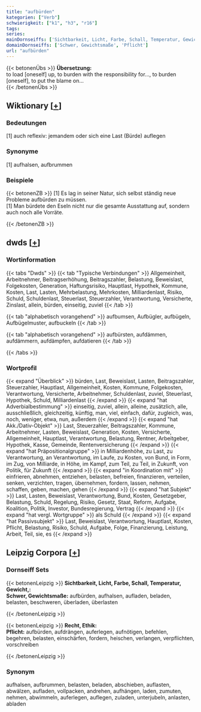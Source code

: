 ```yaml
---
title: "aufbürden"
kategorien: ["Verb"]
schwierigkeit: ["k1", "h3", "r16"]
tags:
series:
mainDornseiffs: ['Sichtbarkeit, Licht, Farbe, Schall, Temperatur, Gewicht,', 'Recht, Ethik']
domainDornseiffs: ['Schwer, Gewichtsmaße', 'Pflicht']
url: "aufbürden"
---
```


{{< betonenÜbs >}}
**Übersetzung:**  
to load [oneself] up, to burden with the responsibility for..., to burden [oneself], to put the blame on...  
{{< /betonenÜbs >}}

## Wiktionary [[+](https://de.wiktionary.org/wiki/aufbürden)]

### Bedeutungen
[1] auch reflexiv: jemandem oder sich eine Last (Bürde) auflegen  

### Synonyme
[1] aufhalsen, aufbrummen  

### Beispiele
{{< betonenZB >}}
[1] Es lag in seiner Natur, sich selbst ständig neue Probleme aufbürden zu müssen.  
[1] Man bürdete den Eseln nicht nur die gesamte Ausstattung auf, sondern auch noch alle Vorräte.  

{{< /betonenZB >}}


## dwds [[+](https://www.dwds.de/wb/aufbürden)]

### Wortinformation
{{< tabs "Dwds" >}}
{{< tab "Typische Verbindungen" >}}
Allgemeinheit, Arbeitnehmer, Beitragserhöhung, Beitragszahler, Belastung, Beweislast, Folgekosten, Generation, Haftungsrisiko, Hauptlast, Hypothek, Kommune, Kosten, Last, Lasten, Mehrbelastung, Mehrkosten, Milliardenlast, Risiko, Schuld, Schuldenlast, Steuerlast, Steuerzahler, Verantwortung, Versicherte, Zinslast, allein, bürden, einseitig, zuviel
{{< /tab >}}

{{< tab "alphabetisch vorangehend" >}}
aufbumsen, Aufbügler, aufbügeln, Aufbügelmuster, aufbuckeln
{{< /tab >}}

{{< tab "alphabetisch vorangehend" >}}
aufbürsten, aufdämmen, aufdämmern, aufdämpfen, aufdatieren
{{< /tab >}}

{{< /tabs >}}

### Wortprofil
{{< expand "Überblick" >}} bürden, Last, Beweislast, Lasten, Beitragszahler, Steuerzahler, Hauptlast, Allgemeinheit, Kosten, Kommune, Folgekosten, Verantwortung, Versicherte, Arbeitnehmer, Schuldenlast, zuviel, Steuerlast, Hypothek, Schuld, Milliardenlast {{< /expand >}}
{{< expand "hat Adverbialbestimmung" >}} einseitig, zuviel, allein, alleine, zusätzlich, alle, ausschließlich, gleichzeitig, künftig, man, viel, einfach, dafür, zugleich, was, noch, weniger, etwa, nun, außerdem {{< /expand >}}
{{< expand "hat Akk./Dativ-Objekt" >}} Last, Steuerzahler, Beitragszahler, Kommune, Arbeitnehmer, Lasten, Beweislast, Generation, Kosten, Versicherte, Allgemeinheit, Hauptlast, Verantwortung, Belastung, Rentner, Arbeitgeber, Hypothek, Kasse, Gemeinde, Rentenversicherung {{< /expand >}}
{{< expand "hat Präpositionalgruppe" >}} in Milliardenhöhe, zu Last, zu Verantwortung, an Verantwortung, im Laufe, zu Kosten, von Bund, in Form, im Zug, von Milliarde, in Höhe, im Kampf, zum Teil, zu Teil, in Zukunft, von Politik, für Zukunft {{< /expand >}}
{{< expand "in Koordination mit" >}} einfrieren, abnehmen, entziehen, belasten, befreien, finanzieren, verteilen, senken, verzichten, tragen, übernehmen, fordern, lassen, nehmen, schaffen, geben, machen, gehen {{< /expand >}}
{{< expand "hat Subjekt" >}} Last, Lasten, Beweislast, Verantwortung, Bund, Kosten, Gesetzgeber, Belastung, Schuld, Regelung, Risiko, Gesetz, Staat, Reform, Aufgabe, Koalition, Politik, Investor, Bundesregierung, Vertrag {{< /expand >}}
{{< expand "hat vergl. Wortgruppe" >}} als Schuld {{< /expand >}}
{{< expand "hat Passivsubjekt" >}} Last, Beweislast, Verantwortung, Hauptlast, Kosten, Pflicht, Belastung, Risiko, Schuld, Aufgabe, Folge, Finanzierung, Leistung, Arbeit, Teil, sie, es {{< /expand >}}

## Leipzig Corpora [[+](https://corpora.uni-leipzig.de/en/res?word=aufbürden&corpusId=deu_newscrawl-public_2018)]

### Dornseiff Sets
{{< betonenLeipzig >}}
**Sichtbarkeit, Licht, Farbe, Schall, Temperatur, Gewicht,:**  
**Schwer, Gewichtsmaße:** aufbürden, aufhalsen, aufladen, beladen, belasten, beschweren, überladen, überlasten  

{{< /betonenLeipzig >}}


{{< betonenLeipzig >}}
**Recht, Ethik:**  
**Pflicht:** aufbürden, aufdrängen, auferlegen, aufnötigen, befehlen, begehren, belasten, einschärfen, fordern, heischen, verlangen, verpflichten, vorschreiben  

{{< /betonenLeipzig >}}

### Synonym
aufhalsen, aufbrummen, belasten, beladen, abschieben, auflasten, abwälzen, aufladen, vollpacken, andrehen, aufhängen, laden, zumuten, nehmen, abwimmeln, auferlegen, auflegen, zuladen, unterjubeln, anlasten, abladen

